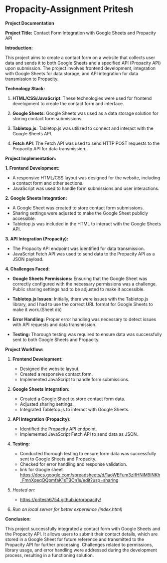 # Propacity-Assignment Pritesh
**Project Documentation**

**Project Title:** Contact Form Integration with Google Sheets and Propacity API

**Introduction:**

This project aims to create a contact form on a website that collects user data and sends it to both Google Sheets and a specified API (Propacity API) upon submission. The project involves frontend development, integration with Google Sheets for data storage, and API integration for data transmission to Propacity.

**Technology Stack:**

1. **HTML/CSS/JavaScript**: These technologies were used for frontend development to create the contact form and interface.

2. **Google Sheets**: Google Sheets was used as a data storage solution for storing contact form submissions.

3. **Tabletop.js**: Tabletop.js was utilized to connect and interact with the Google Sheets API.

4. **Fetch API**: The Fetch API was used to send HTTP POST requests to the Propacity API for data transmission.

**Project Implementation:**

**1. Frontend Development:**

- A responsive HTML/CSS layout was designed for the website, including a contact form and other sections.
- JavaScript was used to handle form submissions and user interactions.

**2. Google Sheets Integration:**

- A Google Sheet was created to store contact form submissions.
- Sharing settings were adjusted to make the Google Sheet publicly accessible.
- Tabletop.js was included in the HTML to interact with the Google Sheets API.

**3. API Integration (Propacity):**

- The Propacity API endpoint was identified for data transmission.
- JavaScript Fetch API was used to send data to the Propacity API as a JSON payload.

**4. Challenges Faced:**

- **Google Sheets Permissions:** Ensuring that the Google Sheet was correctly configured with the necessary permissions was a challenge. Public sharing settings had to be adjusted to make it accessible.

- **Tabletop.js Issues:** Initially, there were issues with the Tabletop.js library, and I had to use the correct URL format for Google Sheets to make it work.(Sheet db)

- **Error Handling:** Proper error handling was necessary to detect issues with API requests and data transmission.

- **Testing:** Thorough testing was required to ensure data was successfully sent to both Google Sheets and Propacity.

**Project Workflow:**

1. **Frontend Development:**
   - Designed the website layout.
   - Created a responsive contact form.
   - Implemented JavaScript to handle form submissions.

2. **Google Sheets Integration:**
   - Created a Google Sheet to store contact form data.
   - Adjusted sharing settings.
   - Integrated Tabletop.js to interact with Google Sheets.

3. **API Integration (Propacity):**
   - Identified the Propacity API endpoint.
   - Implemented JavaScript Fetch API to send data as JSON.

4. **Testing:**
   - Conducted thorough testing to ensure form data was successfully sent to Google Sheets and Propacity.
   - Checked for error handling and response validation.
   - link for Google sheet https://docs.google.com/spreadsheets/d/1aoWEFum3zIfHNiM9lNKh_FmnXqeqQQpmfaK1sTBOn1s/edit?usp=sharing
5. *Hosted on:*
   - https://pritesh6754.github.io/propacity/

6. *Run on local server for better expereince (index.html)*

**Conclusion:**

This project successfully integrated a contact form with Google Sheets and the Propacity API. It allows users to submit their contact details, which are stored in a Google Sheet for future reference and transmitted to the Propacity API for further processing. Challenges related to permissions, library usage, and error handling were addressed during the development process, resulting in a functioning solution.


